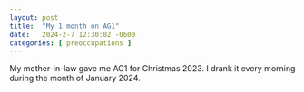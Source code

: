 ```yaml
---
layout: post
title:  "My 1 month on AG1"
date:   2024-2-7 12:30:02 -0600
categories: [ preoccupations ]
---
```


My mother-in-law gave me AG1 for Christmas 2023.
I drank it every morning during the month of January 2024.
